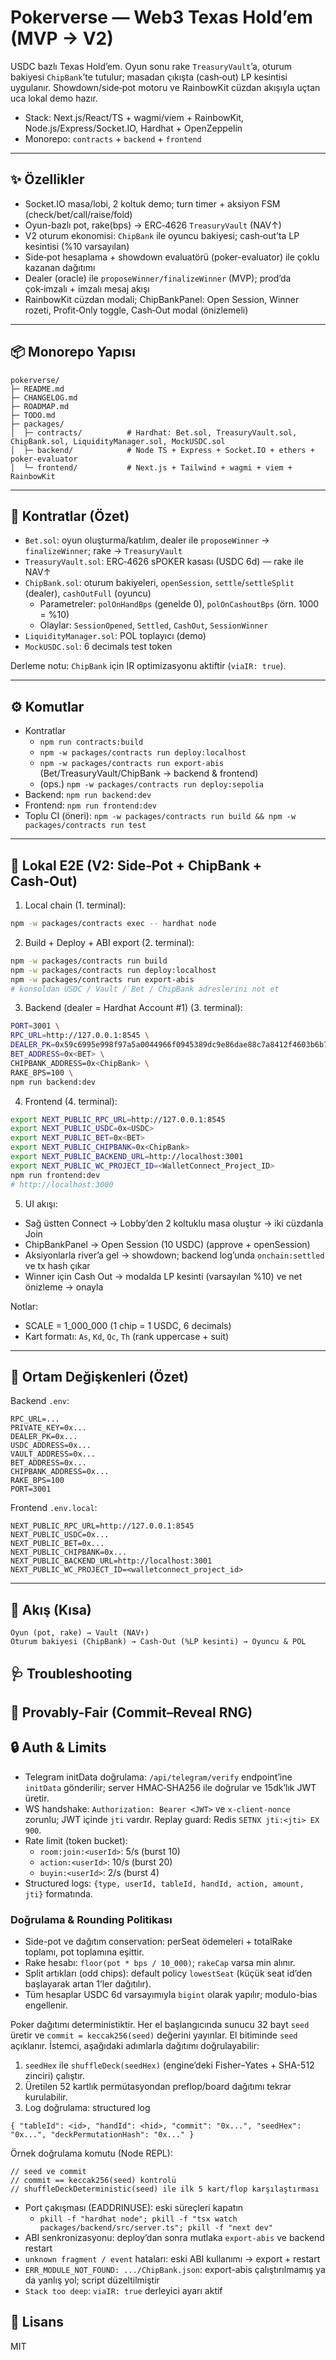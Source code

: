 # Pokerverse — Web3 Texas Hold’em (MVP → V2)

USDC bazlı Texas Hold’em. Oyun sonu rake `TreasuryVault`’a, oturum bakiyesi `ChipBank`’te tutulur; masadan çıkışta (cash‑out) LP kesintisi uygulanır. Showdown/side‑pot motoru ve RainbowKit cüzdan akışıyla uçtan uca lokal demo hazır.

- Stack: Next.js/React/TS + wagmi/viem + RainbowKit, Node.js/Express/Socket.IO, Hardhat + OpenZeppelin
- Monorepo: `contracts` + `backend` + `frontend`

---

## ✨ Özellikler

- Socket.IO masa/lobi, 2 koltuk demo; turn timer + aksiyon FSM (check/bet/call/raise/fold)
- Oyun-bazlı pot, rake(bps) → ERC‑4626 `TreasuryVault` (NAV↑)
- V2 oturum ekonomisi: `ChipBank` ile oyuncu bakiyesi; cash‑out’ta LP kesintisi (%10 varsayılan)
- Side‑pot hesaplama + showdown evaluatörü (poker-evaluator) ile çoklu kazanan dağıtımı
- Dealer (oracle) ile `proposeWinner/finalizeWinner` (MVP); prod’da çok‑imzalı + imzalı mesaj akışı
- RainbowKit cüzdan modali; ChipBankPanel: Open Session, Winner rozeti, Profit‑Only toggle, Cash‑Out modal (önizlemeli)

---

## 📦 Monorepo Yapısı

```
pokerverse/
├─ README.md
├─ CHANGELOG.md
├─ ROADMAP.md
├─ TODO.md
├─ packages/
│  ├─ contracts/          # Hardhat: Bet.sol, TreasuryVault.sol, ChipBank.sol, LiquidityManager.sol, MockUSDC.sol
│  ├─ backend/            # Node TS + Express + Socket.IO + ethers + poker-evaluator
│  └─ frontend/           # Next.js + Tailwind + wagmi + viem + RainbowKit
```

---

## 🧱 Kontratlar (Özet)

- `Bet.sol`: oyun oluşturma/katılım, dealer ile `proposeWinner` → `finalizeWinner`; rake → `TreasuryVault`
- `TreasuryVault.sol`: ERC‑4626 sPOKER kasası (USDC 6d) — rake ile NAV↑
- `ChipBank.sol`: oturum bakiyeleri, `openSession`, `settle`/`settleSplit` (dealer), `cashOutFull` (oyuncu)
  - Parametreler: `polOnHandBps` (genelde 0), `polOnCashoutBps` (örn. 1000 = %10)
  - Olaylar: `SessionOpened`, `Settled`, `CashOut`, `SessionWinner`
- `LiquidityManager.sol`: POL toplayıcı (demo)
- `MockUSDC.sol`: 6 decimals test token

Derleme notu: `ChipBank` için IR optimizasyonu aktiftir (`viaIR: true`).

---

## ⚙️ Komutlar

- Kontratlar
  - `npm run contracts:build`
  - `npm -w packages/contracts run deploy:localhost`
  - `npm -w packages/contracts run export-abis` (Bet/TreasuryVault/ChipBank → backend & frontend)
  - (ops.) `npm -w packages/contracts run deploy:sepolia`
- Backend: `npm run backend:dev`
- Frontend: `npm run frontend:dev`
- Toplu CI (öneri): `npm -w packages/contracts run build && npm -w packages/contracts run test`

---

## 🚀 Lokal E2E (V2: Side‑Pot + ChipBank + Cash‑Out)

1) Local chain (1. terminal):
```bash
npm -w packages/contracts exec -- hardhat node
```
2) Build + Deploy + ABI export (2. terminal):
```bash
npm -w packages/contracts run build
npm -w packages/contracts run deploy:localhost
npm -w packages/contracts run export-abis
# konsoldan USDC / Vault / Bet / ChipBank adreslerini not et
```
3) Backend (dealer = Hardhat Account #1) (3. terminal):
```bash
PORT=3001 \
RPC_URL=http://127.0.0.1:8545 \
DEALER_PK=0x59c6995e998f97a5a0044966f0945389dc9e86dae88c7a8412f4603b6b78690d \
BET_ADDRESS=0x<BET> \
CHIPBANK_ADDRESS=0x<ChipBank> \
RAKE_BPS=100 \
npm run backend:dev
```
4) Frontend (4. terminal):
```bash
export NEXT_PUBLIC_RPC_URL=http://127.0.0.1:8545
export NEXT_PUBLIC_USDC=0x<USDC>
export NEXT_PUBLIC_BET=0x<BET>
export NEXT_PUBLIC_CHIPBANK=0x<ChipBank>
export NEXT_PUBLIC_BACKEND_URL=http://localhost:3001
export NEXT_PUBLIC_WC_PROJECT_ID=<WalletConnect_Project_ID>
npm run frontend:dev
# http://localhost:3000
```
5) UI akışı:
- Sağ üstten Connect → Lobby’den 2 koltuklu masa oluştur → iki cüzdanla Join
- ChipBankPanel → Open Session (10 USDC) (approve + openSession)
- Aksiyonlarla river’a gel → showdown; backend log’unda `onchain:settled` ve tx hash çıkar
- Winner için Cash Out → modalda LP kesinti (varsayılan %10) ve net önizleme → onayla

Notlar:
- SCALE = 1_000_000 (1 chip = 1 USDC, 6 decimals)
- Kart formatı: `As`, `Kd`, `Qc`, `Th` (rank uppercase + suit)

---

## 🔑 Ortam Değişkenleri (Özet)

Backend `.env`:
```
RPC_URL=...
PRIVATE_KEY=0x...
DEALER_PK=0x...
USDC_ADDRESS=0x...
VAULT_ADDRESS=0x...
BET_ADDRESS=0x...
CHIPBANK_ADDRESS=0x...
RAKE_BPS=100
PORT=3001
```

Frontend `.env.local`:
```
NEXT_PUBLIC_RPC_URL=http://127.0.0.1:8545
NEXT_PUBLIC_USDC=0x...
NEXT_PUBLIC_BET=0x...
NEXT_PUBLIC_CHIPBANK=0x...
NEXT_PUBLIC_BACKEND_URL=http://localhost:3001
NEXT_PUBLIC_WC_PROJECT_ID=<walletconnect_project_id>
```

---

## 🧭 Akış (Kısa)

```
Oyun (pot, rake) → Vault (NAV↑)
Oturum bakiyesi (ChipBank) → Cash‑Out (%LP kesinti) → Oyuncu & POL
```

## 🩺 Troubleshooting
## 🔐 Provably-Fair (Commit–Reveal RNG)
## 🔒 Auth & Limits
- Telegram initData doğrulama: `/api/telegram/verify` endpoint’ine `initData` gönderilir; server HMAC‑SHA256 ile doğrular ve 15dk’lık JWT üretir.
- WS handshake: `Authorization: Bearer <JWT>` ve `x-client-nonce` zorunlu; JWT içinde `jti` vardır. Replay guard: Redis `SETNX jti:<jti> EX 900`.
- Rate limit (token bucket):
  - `room:join:<userId>`: 5/s (burst 10)
  - `action:<userId>`: 10/s (burst 20)
  - `buyin:<userId>`: 2/s (burst 4)
- Structured logs: `{type, userId, tableId, handId, action, amount, jti}` formatında.
### Doğrulama & Rounding Politikası
- Side-pot ve dağıtım conservation: perSeat ödemeleri + totalRake toplamı, pot toplamına eşittir.
- Rake hesabı: `floor(pot * bps / 10_000)`; `rakeCap` varsa min alınır.
- Split artıkları (odd chips): default policy `lowestSeat` (küçük seat id’den başlayarak artan 1’ler dağıtılır).
- Tüm hesaplar USDC 6d varsayımıyla `bigint` olarak yapılır; modulo-bias engellenir.

Poker dağıtımı deterministiktir. Her el başlangıcında sunucu 32 bayt `seed` üretir ve `commit = keccak256(seed)` değerini yayınlar. El bitiminde `seed` açıklanır. İstemci, aşağıdaki adımlarla dağıtımı doğrulayabilir:

1) `seedHex` ile `shuffleDeck(seedHex)` (engine’deki Fisher–Yates + SHA-512 zinciri) çalıştır.
2) Üretilen 52 kartlık permütasyondan preflop/board dağıtımı tekrar kurulabilir.
3) Log doğrulama: structured log
```
{ "tableId": <id>, "handId": <hid>, "commit": "0x...", "seedHex": "0x...", "deckPermutationHash": "0x..." }
```

Örnek doğrulama komutu (Node REPL):
```
// seed ve commit
// commit == keccak256(seed) kontrolü
// shuffleDeckDeterministic(seed) ile ilk 5 kart/flop karşılaştırması
```


- Port çakışması (EADDRINUSE): eski süreçleri kapatın
  - `pkill -f "hardhat node"; pkill -f "tsx watch packages/backend/src/server.ts"; pkill -f "next dev"`
- ABI senkronizasyonu: deploy’dan sonra mutlaka `export-abis` ve backend restart
- `unknown fragment / event` hataları: eski ABI kullanımı → export + restart
- `ERR_MODULE_NOT_FOUND: .../ChipBank.json`: export-abis çalıştırılmamış ya da yanlış yol; script düzeltilmiştir
- `Stack too deep`: `viaIR: true` derleyici ayarı aktif

## 📄 Lisans

MIT
